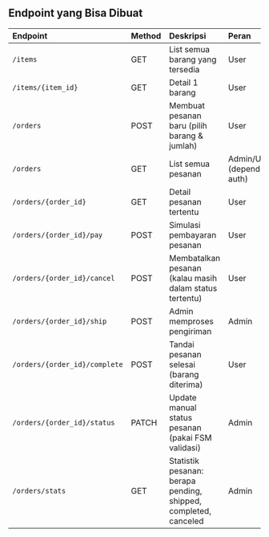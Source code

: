 ## Endpoint yang Bisa Dibuat
| Endpoint | Method | Deskripsi | Peran |
|:---|:---|:---|:---|
| `/items` | GET | List semua barang yang tersedia | User |
| `/items/{item_id}` | GET | Detail 1 barang | User |
| `/orders` | POST | Membuat pesanan baru (pilih barang & jumlah) | User |
| `/orders` | GET | List semua pesanan | Admin/User (depending auth) |
| `/orders/{order_id}` | GET | Detail pesanan tertentu | User |
| `/orders/{order_id}/pay` | POST | Simulasi pembayaran pesanan | User |
| `/orders/{order_id}/cancel` | POST | Membatalkan pesanan (kalau masih dalam status tertentu) | User |
| `/orders/{order_id}/ship` | POST | Admin memproses pengiriman | Admin |
| `/orders/{order_id}/complete` | POST | Tandai pesanan selesai (barang diterima) | User |
| `/orders/{order_id}/status` | PATCH | Update manual status pesanan (pakai FSM validasi) | Admin |
| `/orders/stats` | GET | Statistik pesanan: berapa pending, shipped, completed, canceled | Admin |